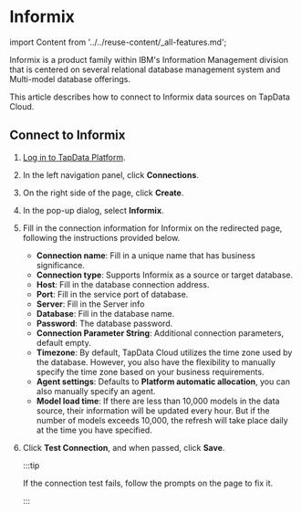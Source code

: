 # Informix

import Content from '../../reuse-content/_all-features.md';

<Content />

Informix is a product family within IBM's Information Management division that is centered on several relational database management system and Multi-model database offerings.

This article describes how to connect to Informix data sources on TapData Cloud.

## Connect to Informix

1. [Log in to TapData Platform](../../user-guide/log-in.md).

2. In the left navigation panel, click **Connections**.

3. On the right side of the page, click **Create**.

4. In the pop-up dialog, select **Informix**.

5. Fill in the connection information for Informix on the redirected page, following the instructions provided below.

    * **Connection name**: Fill in a unique name that has business significance.
    * **Connection type**: Supports Informix as a source or target database.
    * **Host**: Fill in the database connection address.
    * **Port**: Fill in the service port of database.
    * **Server**: Fill in the Server info
    * **Database**: Fill in the database name.
    * **Password**: The database password.
    * **Connection Parameter String**: Additional connection parameters, default empty.
    * **Timezone**: By default, TapData Cloud utilizes the time zone used by the database. However, you also have the flexibility to manually specify the time zone based on your business requirements.
    * **Agent settings**: Defaults to **Platform automatic allocation**, you can also manually specify an agent.
    * **Model load time**: If there are less than 10,000 models in the data source, their information will be updated every hour. But if the number of models exceeds 10,000, the refresh will take place daily at the time you have specified.

6. Click **Test Connection**, and when passed, click **Save**.

   :::tip

   If the connection test fails, follow the prompts on the page to fix it.

   :::
